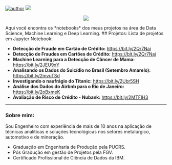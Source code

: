 
[![author](https://img.shields.io/badge/author-brunoazambuja-red.svg)](https://www.linkedin.com/in/brunoazambuja) [![](https://img.shields.io/badge/python-3.5+-blue.svg)](https://www.python.org/downloads/release/python-365/) 


<p align="center">
  <img src="https://github.com/BrunoAzambuja/template_portfolio/blob/main/banner.jpg" >
</p>
Aqui você encontra os *notebooks* dos meus projetos na área de Data Science, Machine Learning e Deep Learning.
## Projetos:
Lista de projetos em Jupyter Notebook:

* **Detecção de Fraude em Cartão de Crédito:** https://bit.ly/2Qr7Nai
* **Detecção de Fraudes em Cartões de Crédito:** https://bit.ly/2Qr7Nai
* **Machine Learning para a Detecção de Câncer de Mama:** https://bit.ly/2JEU9xY
* **Analisando os Dados do Suicídio no Brasil (Setembro Amarelo):** https://bit.ly/2mvuTSd
* **Investigando o naufrágio do Titanic:** https://bit.ly/2Ubr5SH
* **Análise dos Dados do Airbnb para o Rio de Janeiro:** https://bit.ly/2oBxmeK
* **Avaliação de Risco de Crédito - Nubank:** https://bit.ly/2MTFIH3
---
### Sobre mim:
Sou Engenheiro com experiência de mais de 10 anos na aplicação de técnicas analíticas e soluções tecnológicas nos setores metalúrgico, automotivo e de mineração.
* Graduação em Engenharia de Produção pela PUCRS.
* Pós Gradução em gestão de Projetos pela FGV.
* Certificado Profissional de Ciência de Dados da IBM.
